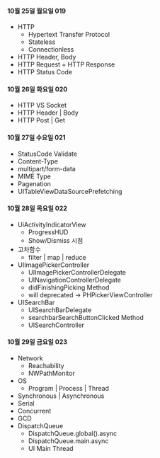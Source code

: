 #### 10월 25일 월요일 019

- HTTP
  - Hypertext Transfer Protocol
  - Stateless
  - Connectionless
- HTTP Header, Body
- HTTP Request = HTTP Response
- HTTP Status Code



#### 10월 26일 화요일 020

- HTTP VS Socket
- HTTP Header | Body
- HTTP Post | Get



#### 10월 27일 수요일 021

- StatusCode Validate
- Content-Type
- multipart/form-data
- MIME Type
- Pagenation
- UITableViewDataSourcePrefetching



#### 10월 28일 목요일 022

- UiActivityIndicatorView
  - ProgressHUD
  - Show/Dismiss 시점
- 고차함수
  - filter | map | reduce
- UIImagePickerController
  - UIImagePickerControllerDelegate
  - UINavigationControllerDelegate
  - didFinishingPicking Method
  - will deprecated -> PHPickerViewController
- UISearchBar
  - UISearchBarDelegate
  - searchbarSearchButtonClicked Method
  - UISearchController



#### 10월 29일 금요일 023

- Network
  - Reachability
  - NWPathMonitor
- OS
  - Program | Process | Thread
- Synchronous | Asynchronous
- Serial
- Concurrent
- GCD
- DispatchQueue
  - DispatchQueue.global().async
  - DispatchQueue.main.async
  - UI Main Thread

